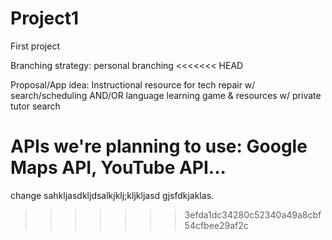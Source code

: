 # Project1
First project

Branching strategy: personal branching
<<<<<<< HEAD

Proposal/App idea: Instructional resource for tech repair w/ search/scheduling  AND/OR language learning game & resources w/ private tutor search

APIs we're planning to use: Google Maps API, YouTube API...
=======
change
sahkljasdkljdsalkjklj;kljkljasd
gjsfdkjaklas.
>>>>>>> 3efda1dc34280c52340a49a8cbf54cfbee29af2c
